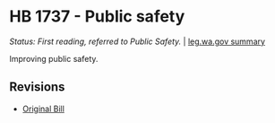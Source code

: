 # HB 1737 - Public safety
*Status: First reading, referred to Public Safety.* | [leg.wa.gov summary](https://app.leg.wa.gov/billsummary?BillNumber=1737&Year=2021)

Improving public safety.

## Revisions
* [Original Bill](1/)